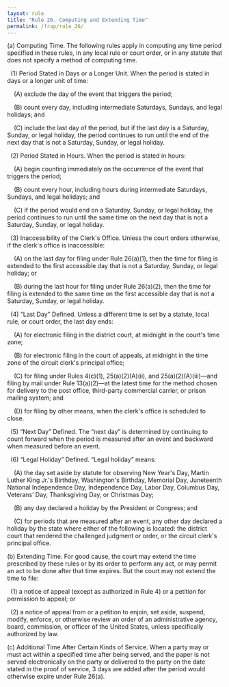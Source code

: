```yaml
---
layout: rule
title: "Rule 26. Computing and Extending Time"
permalink: /frap/rule_26/
---
```


(a) Computing Time. The following rules apply in computing any time period specified in these rules, in any local rule or court order, or in any statute that does not specify a method of computing time.


&nbsp;&nbsp;(1) Period Stated in Days or a Longer Unit. When the period is stated in days or a longer unit of time:


&nbsp;&nbsp;&nbsp;&nbsp;(A) exclude the day of the event that triggers the period;


&nbsp;&nbsp;&nbsp;&nbsp;(B) count every day, including intermediate Saturdays, Sundays, and legal holidays; and


&nbsp;&nbsp;&nbsp;&nbsp;(C) include the last day of the period, but if the last day is a Saturday, Sunday, or legal holiday, the period continues to run until the end of the next day that is not a Saturday, Sunday, or legal holiday.


&nbsp;&nbsp;(2) Period Stated in Hours. When the period is stated in hours:


&nbsp;&nbsp;&nbsp;&nbsp;(A) begin counting immediately on the occurrence of the event that triggers the period;


&nbsp;&nbsp;&nbsp;&nbsp;(B) count every hour, including hours during intermediate Saturdays, Sundays, and legal holidays; and


&nbsp;&nbsp;&nbsp;&nbsp;(C) if the period would end on a Saturday, Sunday, or legal holiday, the period continues to run until the same time on the next day that is not a Saturday, Sunday, or legal holiday.


&nbsp;&nbsp;(3) Inaccessibility of the Clerk's Office. Unless the court orders otherwise, if the clerk's office is inaccessible:


&nbsp;&nbsp;&nbsp;&nbsp;(A) on the last day for filing under Rule 26(a)(1), then the time for filing is extended to the first accessible day that is not a Saturday, Sunday, or legal holiday; or


&nbsp;&nbsp;&nbsp;&nbsp;(B) during the last hour for filing under Rule 26(a)(2), then the time for filing is extended to the same time on the first accessible day that is not a Saturday, Sunday, or legal holiday.


&nbsp;&nbsp;(4) “Last Day” Defined. Unless a different time is set by a statute, local rule, or court order, the last day ends:


&nbsp;&nbsp;&nbsp;&nbsp;(A) for electronic filing in the district court, at midnight in the court's time zone;


&nbsp;&nbsp;&nbsp;&nbsp;(B) for electronic filing in the court of appeals, at midnight in the time zone of the circuit clerk's principal office;


&nbsp;&nbsp;&nbsp;&nbsp;(C) for filing under Rules 4(c)(1), 25(a)(2)(A)(ii), and 25(a)(2)(A)(iii)—and filing by mail under Rule 13(a)(2)—at the latest time for the method chosen for delivery to the post office, third-party commercial carrier, or prison mailing system; and


&nbsp;&nbsp;&nbsp;&nbsp;(D) for filing by other means, when the clerk's office is scheduled to close.


&nbsp;&nbsp;(5) “Next Day” Defined. The “next day” is determined by continuing to count forward when the period is measured after an event and backward when measured before an event.


&nbsp;&nbsp;(6) “Legal Holiday” Defined. “Legal holiday” means:


&nbsp;&nbsp;&nbsp;&nbsp;(A) the day set aside by statute for observing New Year's Day, Martin Luther King Jr.'s Birthday, Washington's Birthday, Memorial Day, Juneteenth National Independence Day, Independence Day, Labor Day, Columbus Day, Veterans’ Day, Thanksgiving Day, or Christmas Day;


&nbsp;&nbsp;&nbsp;&nbsp;(B) any day declared a holiday by the President or Congress; and


&nbsp;&nbsp;&nbsp;&nbsp;(C) for periods that are measured after an event, any other day declared a holiday by the state where either of the following is located: the district court that rendered the challenged judgment or order, or the circuit clerk's principal office.


(b) Extending Time. For good cause, the court may extend the time prescribed by these rules or by its order to perform any act, or may permit an act to be done after that time expires. But the court may not extend the time to file:


&nbsp;&nbsp;(1) a notice of appeal (except as authorized in Rule 4) or a petition for permission to appeal; or


&nbsp;&nbsp;(2) a notice of appeal from or a petition to enjoin, set aside, suspend, modify, enforce, or otherwise review an order of an administrative agency, board, commission, or officer of the United States, unless specifically authorized by law.


(c) Additional Time After Certain Kinds of Service. When a party may or must act within a specified time after being served, and the paper is not served electronically on the party or delivered to the party on the date stated in the proof of service, 3 days are added after the period would otherwise expire under Rule 26(a).